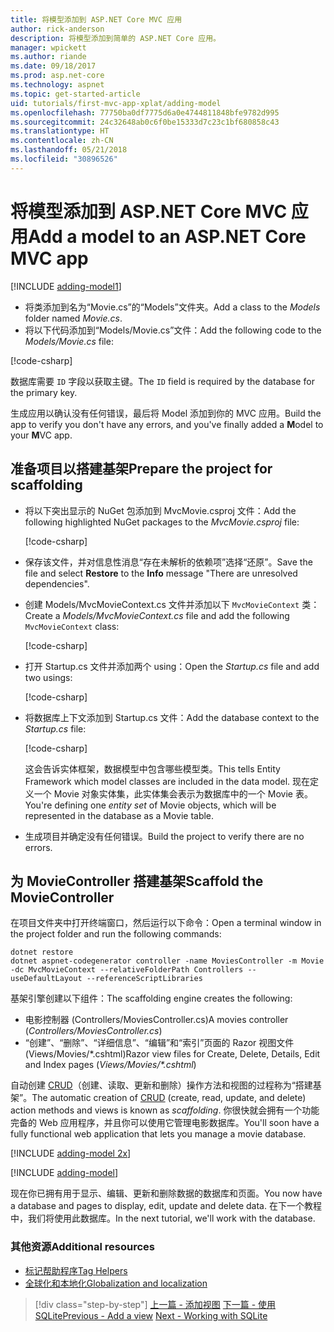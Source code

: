 ```yaml
---
title: 将模型添加到 ASP.NET Core MVC 应用
author: rick-anderson
description: 将模型添加到简单的 ASP.NET Core 应用。
manager: wpickett
ms.author: riande
ms.date: 09/18/2017
ms.prod: asp.net-core
ms.technology: aspnet
ms.topic: get-started-article
uid: tutorials/first-mvc-app-xplat/adding-model
ms.openlocfilehash: 77750ba0df7775d6a0e4744811848bfe9782d995
ms.sourcegitcommit: 24c32648ab0c6f0be15333d7c23c1bf680858c43
ms.translationtype: HT
ms.contentlocale: zh-CN
ms.lasthandoff: 05/21/2018
ms.locfileid: "30896526"
---
```

# <a name="add-a-model-to-an-aspnet-core-mvc-app"></a><span data-ttu-id="47313-103">将模型添加到 ASP.NET Core MVC 应用</span><span class="sxs-lookup"><span data-stu-id="47313-103">Add a model to an ASP.NET Core MVC app</span></span>

[!INCLUDE [adding-model1](../../includes/mvc-intro/adding-model1.md)]

* <span data-ttu-id="47313-104">将类添加到名为“Movie.cs”的“Models”文件夹。</span><span class="sxs-lookup"><span data-stu-id="47313-104">Add a class to the *Models* folder named *Movie.cs*.</span></span>
* <span data-ttu-id="47313-105">将以下代码添加到“Models/Movie.cs”文件：</span><span class="sxs-lookup"><span data-stu-id="47313-105">Add the following code to the *Models/Movie.cs* file:</span></span>

[!code-csharp[](../../tutorials/first-mvc-app/start-mvc/sample/MvcMovie/Models/MovieNoEF.cs?name=snippet_1)]

<span data-ttu-id="47313-106">数据库需要 `ID` 字段以获取主键。</span><span class="sxs-lookup"><span data-stu-id="47313-106">The `ID` field is required by the database for the primary key.</span></span> 

<span data-ttu-id="47313-107">生成应用以确认没有任何错误，最后将 Model 添加到你的 MVC 应用。</span><span class="sxs-lookup"><span data-stu-id="47313-107">Build the app to verify you don't have any errors, and you've finally added a **M**odel to your **M**VC app.</span></span>

## <a name="prepare-the-project-for-scaffolding"></a><span data-ttu-id="47313-108">准备项目以搭建基架</span><span class="sxs-lookup"><span data-stu-id="47313-108">Prepare the project for scaffolding</span></span>

- <span data-ttu-id="47313-109">将以下突出显示的 NuGet 包添加到 MvcMovie.csproj 文件：</span><span class="sxs-lookup"><span data-stu-id="47313-109">Add the following highlighted NuGet packages to the *MvcMovie.csproj* file:</span></span>
             
   [!code-csharp[](start-mvc/sample/MvcMovie/MvcMovie.csproj?highlight=7,10)]

- <span data-ttu-id="47313-110">保存该文件，并对信息性消息“存在未解析的依赖项”选择“还原”。</span><span class="sxs-lookup"><span data-stu-id="47313-110">Save the file and select **Restore** to the **Info** message "There are unresolved dependencies".</span></span>
- <span data-ttu-id="47313-111">创建 Models/MvcMovieContext.cs 文件并添加以下 `MvcMovieContext` 类：</span><span class="sxs-lookup"><span data-stu-id="47313-111">Create a *Models/MvcMovieContext.cs* file and add the following `MvcMovieContext` class:</span></span>

   [!code-csharp[](start-mvc/sample/MvcMovie/Models/MvcMovieContext.cs)]
   
- <span data-ttu-id="47313-112">打开 Startup.cs 文件并添加两个 using：</span><span class="sxs-lookup"><span data-stu-id="47313-112">Open the *Startup.cs* file and add two usings:</span></span>

   [!code-csharp[](start-mvc/sample/MvcMovie/Startup.cs?name=snippet1&highlight=1,2)]

- <span data-ttu-id="47313-113">将数据库上下文添加到 Startup.cs 文件：</span><span class="sxs-lookup"><span data-stu-id="47313-113">Add the database context to the *Startup.cs* file:</span></span>

   [!code-csharp[](start-mvc/sample/MvcMovie/Startup.cs?name=snippet2&highlight=6-7)]

  <span data-ttu-id="47313-114">这会告诉实体框架，数据模型中包含哪些模型类。</span><span class="sxs-lookup"><span data-stu-id="47313-114">This tells Entity Framework which model classes are included in the data model.</span></span> <span data-ttu-id="47313-115">现在定义一个 Movie 对象实体集，此实体集会表示为数据库中的一个 Movie 表。</span><span class="sxs-lookup"><span data-stu-id="47313-115">You're defining one *entity set* of Movie objects, which will be represented in the database as a Movie table.</span></span>

- <span data-ttu-id="47313-116">生成项目并确定没有任何错误。</span><span class="sxs-lookup"><span data-stu-id="47313-116">Build the project to verify there are no errors.</span></span>

## <a name="scaffold-the-moviecontroller"></a><span data-ttu-id="47313-117">为 MovieController 搭建基架</span><span class="sxs-lookup"><span data-stu-id="47313-117">Scaffold the MovieController</span></span>

<span data-ttu-id="47313-118">在项目文件夹中打开终端窗口，然后运行以下命令：</span><span class="sxs-lookup"><span data-stu-id="47313-118">Open a terminal window in the project folder and run the following commands:</span></span>

```
dotnet restore
dotnet aspnet-codegenerator controller -name MoviesController -m Movie -dc MvcMovieContext --relativeFolderPath Controllers --useDefaultLayout --referenceScriptLibraries 
```
<span data-ttu-id="47313-119">基架引擎创建以下组件：</span><span class="sxs-lookup"><span data-stu-id="47313-119">The scaffolding engine creates the following:</span></span>

* <span data-ttu-id="47313-120">电影控制器 (Controllers/MoviesController.cs)</span><span class="sxs-lookup"><span data-stu-id="47313-120">A movies controller (*Controllers/MoviesController.cs*)</span></span>
* <span data-ttu-id="47313-121">“创建”、“删除”、“详细信息”、“编辑”和“索引”页面的 Razor 视图文件 (Views/Movies/\*.cshtml)</span><span class="sxs-lookup"><span data-stu-id="47313-121">Razor view files for Create, Delete, Details, Edit and Index pages (*Views/Movies/\*.cshtml*)</span></span>

<span data-ttu-id="47313-122">自动创建 [CRUD](https://wikipedia.org/wiki/Create,_read,_update_and_delete)（创建、读取、更新和删除）操作方法和视图的过程称为“搭建基架”。</span><span class="sxs-lookup"><span data-stu-id="47313-122">The automatic creation of [CRUD](https://wikipedia.org/wiki/Create,_read,_update_and_delete) (create, read, update, and delete) action methods and views is known as *scaffolding*.</span></span> <span data-ttu-id="47313-123">你很快就会拥有一个功能完备的 Web 应用程序，并且你可以使用它管理电影数据库。</span><span class="sxs-lookup"><span data-stu-id="47313-123">You'll soon have a fully functional web application that lets you manage a movie database.</span></span>

[!INCLUDE [adding-model 2x](../../includes/mvc-intro/adding-model2xp.md)]

[!INCLUDE [adding-model](../../includes/mvc-intro/adding-model3.md)]

<span data-ttu-id="47313-124">现在你已拥有用于显示、编辑、更新和删除数据的数据库和页面。</span><span class="sxs-lookup"><span data-stu-id="47313-124">You now have a database and pages to display, edit, update and delete data.</span></span> <span data-ttu-id="47313-125">在下一个教程中，我们将使用此数据库。</span><span class="sxs-lookup"><span data-stu-id="47313-125">In the next tutorial, we'll work with the database.</span></span>

### <a name="additional-resources"></a><span data-ttu-id="47313-126">其他资源</span><span class="sxs-lookup"><span data-stu-id="47313-126">Additional resources</span></span>

* [<span data-ttu-id="47313-127">标记帮助程序</span><span class="sxs-lookup"><span data-stu-id="47313-127">Tag Helpers</span></span>](xref:mvc/views/tag-helpers/intro)
* [<span data-ttu-id="47313-128">全球化和本地化</span><span class="sxs-lookup"><span data-stu-id="47313-128">Globalization and localization</span></span>](xref:fundamentals/localization)

> [!div class="step-by-step"]
> <span data-ttu-id="47313-129">[上一篇 - 添加视图](adding-view.md)
> [下一篇 - 使用 SQLite](working-with-sql.md)</span><span class="sxs-lookup"><span data-stu-id="47313-129">[Previous - Add a view](adding-view.md)
[Next - Working with SQLite](working-with-sql.md)</span></span>
